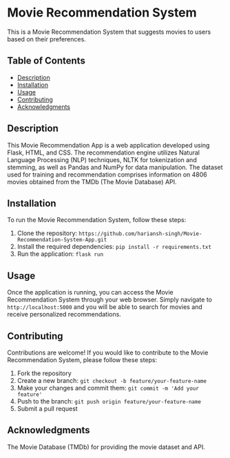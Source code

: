# Movie Recommendation System

This is a Movie Recommendation System that suggests movies to users based on their preferences.

## Table of Contents

- [Description](#description)
- [Installation](#installation)
- [Usage](#usage)
- [Contributing](#contributing)
- [Acknowledgments](#acknowledgments)

## Description

This Movie Recommendation App is a web application developed using Flask, HTML, and CSS. The recommendation engine utilizes Natural Language Processing (NLP) techniques, NLTK for tokenization and stemming, as well as Pandas and NumPy for data manipulation. The dataset used for training and recommendation comprises information on 4806 movies obtained from the TMDb (The Movie Database) API.


## Installation

To run the Movie Recommendation System, follow these steps:

1. Clone the repository: `https://github.com/hariansh-singh/Movie-Recommendation-System-App.git`
2. Install the required dependencies: `pip install -r requirements.txt`
3. Run the application: `flask run`

## Usage

Once the application is running, you can access the Movie Recommendation System through your web browser. Simply navigate to `http://localhost:5000` and you will be able to search for movies and receive personalized recommendations.

## Contributing

Contributions are welcome! If you would like to contribute to the Movie Recommendation System, please follow these steps:

1. Fork the repository
2. Create a new branch: `git checkout -b feature/your-feature-name`
3. Make your changes and commit them: `git commit -m 'Add your feature'`
4. Push to the branch: `git push origin feature/your-feature-name`
5. Submit a pull request

## Acknowledgments

The Movie Database (TMDb) for providing the movie dataset and API.